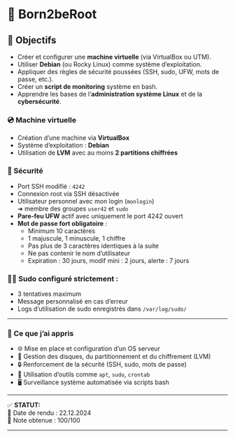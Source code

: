 # 🚀 Born2beRoot 

## 🎯 Objectifs

- Créer et configurer une **machine virtuelle** (via VirtualBox ou UTM).
- Utiliser **Debian** (ou Rocky Linux) comme système d’exploitation.
- Appliquer des règles de sécurité poussées (SSH, sudo, UFW, mots de passe, etc.).
- Créer un **script de monitoring** système en bash.
- Apprendre les bases de l’**administration système Linux** et de la **cybersécurité**.

### 💿 Machine virtuelle
- Création d’une machine via **VirtualBox**
- Système d’exploitation : **Debian**
- Utilisation de **LVM** avec au moins **2 partitions chiffrées**

### 🔐 Sécurité
- Port SSH modifié : `4242`  
- Connexion root via SSH désactivée
- Utilisateur personnel avec mon login (`monlogin`)  
  ➜ membre des groupes `user42` et `sudo`  
- **Pare-feu UFW** actif avec uniquement le port 4242 ouvert  
- **Mot de passe fort obligatoire** :  
  - Minimum 10 caractères  
  - 1 majuscule, 1 minuscule, 1 chiffre  
  - Pas plus de 3 caractères identiques à la suite  
  - Ne pas contenir le nom d’utilisateur  
  - Expiration : 30 jours, modif mini : 2 jours, alerte : 7 jours

### 🧑‍💻 Sudo configuré strictement :
- 3 tentatives maximum
- Message personnalisé en cas d’erreur
- Logs d’utilisation de sudo enregistrés dans `/var/log/sudo/`

---

### 🧠 Ce que j’ai appris

- 🌐 Mise en place et configuration d’un OS serveur
- 🧱 Gestion des disques, du partitionnement et du chiffrement (LVM)
- 🔒 Renforcement de la sécurité (SSH, sudo, mots de passe)
- 🧰 Utilisation d’outils comme `apt`, `sudo`, `crontab`
- 🖥️ Surveillance système automatisée via scripts bash

---

✅ **STATUT:**  
📅 Date de rendu : 22.12.2024  
📝 Note obtenue : 100/100

---

